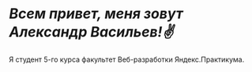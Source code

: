 # *Всем привет, меня зовут Александр Васильев!✌*
Я студент 5-го курса факультет Веб-разработки Яндекс.Практикума.
